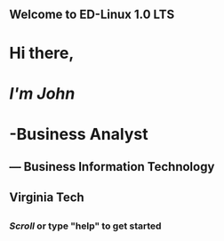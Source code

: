 



## Welcome to ED-Linux 1.0 LTS



#  Hi there,
#  *I'm John*
#  -Business Analyst
##     — Business Information Technology 
##        Virginia Tech
##
###   *Scroll* or type "help" to get started
